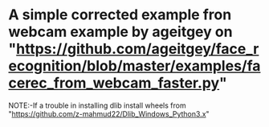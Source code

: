 # A simple corrected example fron webcam example by ageitgey on "https://github.com/ageitgey/face_recognition/blob/master/examples/facerec_from_webcam_faster.py"
NOTE:-If a trouble in installing dlib install wheels from "https://github.com/z-mahmud22/Dlib_Windows_Python3.x"
